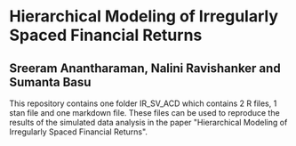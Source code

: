 # Hierarchical Modeling of Irregularly Spaced Financial Returns

## Sreeram Anantharaman, Nalini Ravishanker and Sumanta Basu

This repository contains one folder IR_SV_ACD which contains 2 R files, 1 stan file and one markdown file. These files can be used to reproduce the results of the simulated data analysis in the paper "Hierarchical Modeling of Irregularly Spaced Financial Returns".
